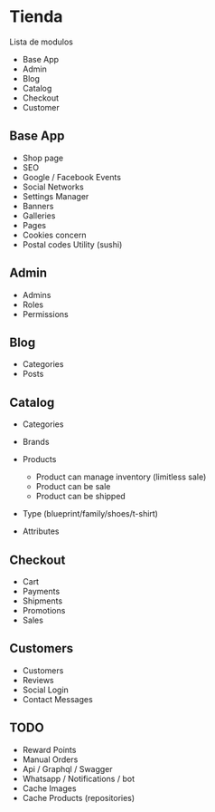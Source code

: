 # Tienda
Lista de modulos

- Base App
- Admin
- Blog
- Catalog
- Checkout
- Customer

## Base App
- Shop page
- SEO
- Google / Facebook Events
- Social Networks
- Settings Manager
- Banners
- Galleries
- Pages
- Cookies concern
- Postal codes Utility (sushi)


## Admin
- Admins
- Roles
- Permissions
## Blog
- Categories
- Posts
## Catalog
- Categories
- Brands
- Products
    - Product can manage inventory (limitless sale)
    - Product can be sale
    - Product can be shipped

- Type (blueprint/family/shoes/t-shirt)
- Attributes


## Checkout
- Cart
- Payments
- Shipments
- Promotions
- Sales
## Customers
- Customers
- Reviews
- Social Login
- Contact Messages

## TODO
- Reward Points
- Manual Orders
- Api / Graphql / Swagger
- Whatsapp / Notifications / bot
- Cache Images
- Cache Products (repositories)
